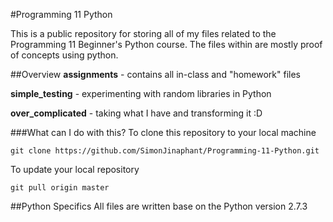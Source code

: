 #Programming 11 Python

This is a public repository for storing all of my files related to the Programming 11 Beginner's Python course.
The files within are mostly proof of concepts using python.

##Overview
__assignments__ - contains all in-class and "homework" files

__simple\_testing__ - experimenting with random libraries in Python

__over\_complicated__ - taking what I have and transforming it :D

###What can I do with this?
To clone this repository to your local machine

	git clone https://github.com/SimonJinaphant/Programming-11-Python.git
	
To update your local repository

	git pull origin master
	
##Python Specifics
All files are written base on the Python version 2.7.3
